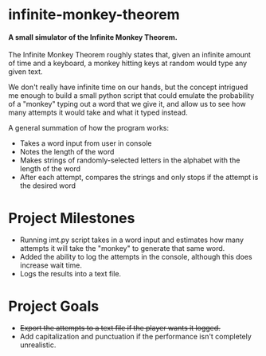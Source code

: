 # infinite-monkey-theorem
#### A small simulator of the Infinite Monkey Theorem.

The Infinite Monkey Theorem roughly states that, given an infinite amount of time and a keyboard, a monkey hitting keys at random would type any given text.

We don't really have infinite time on our hands, but the concept intrigued me enough to build a small python script that could emulate the probability of a "monkey" typing out a word that we give it, and allow us to see how many attempts it would take and what it typed instead.

A general summation of how the program works: 
* Takes a word input from user in console
* Notes the length of the word
* Makes strings of randomly-selected letters in the alphabet with the length of the word
* After each attempt, compares the strings and only stops if the attempt is the desired word

# Project Milestones
* Running imt.py script takes in a word input and estimates how many attempts it will take the "monkey" to generate that same word.
* Added the ability to log the attempts in the console, although this does increase wait time.
* Logs the results into a text file.

# Project Goals
* ~~Export the attempts to a text file if the player wants it logged.~~
* Add capitalization and punctuation if the performance isn't completely unrealistic.





